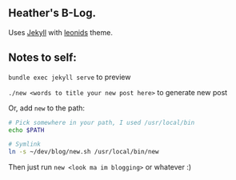 ## Heather's B-Log.

Uses [Jekyll](https://jekyllrb.com) with [leonids](https://github.com/renyuanz/leonids) theme.

## Notes to self:

`bundle exec jekyll serve` to preview

`./new <words to title your new post here>` to generate new post

Or, add `new` to the path:
```sh
# Pick somewhere in your path, I used /usr/local/bin
echo $PATH

# Symlink
ln -s ~/dev/blog/new.sh /usr/local/bin/new
```
Then just run `new <look ma im blogging>` or whatever :)
